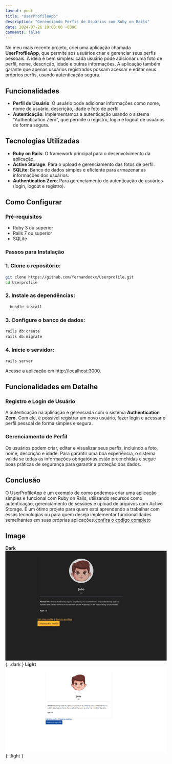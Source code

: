 ```yaml
---
layout: post
title: "UserProfileApp"
description: "Gerenciando Perfis de Usuários com Ruby on Rails"
date: 2024-07-26 10:00:00 -0300
comments: false
---
```


No meu mais recente projeto, criei uma aplicação chamada **UserProfileApp**, que permite aos usuários criar e gerenciar seus perfis pessoais. A ideia é bem simples: cada usuário pode adicionar uma foto de perfil, nome, descrição, idade e outras informações. A aplicação também garante que apenas usuários registrados possam acessar e editar seus próprios perfis, usando autenticação segura.

## Funcionalidades

- **Perfil de Usuário**: O usuário pode adicionar informações como nome, nome de usuário, descrição, idade e foto de perfil.
- **Autenticação**: Implementamos a autenticação usando o sistema "Authentication Zero", que permite o registro, login e logout de usuários de forma segura.

## Tecnologias Utilizadas

- **Ruby on Rails**: O framework principal para o desenvolvimento da aplicação.
- **Active Storage**: Para o upload e gerenciamento das fotos de perfil.
- **SQLite**: Banco de dados simples e eficiente para armazenar as informações dos usuários.
- **Authentication Zero**: Para gerenciamento de autenticação de usuários (login, logout e registro).

## Como Configurar

### Pré-requisitos

- Ruby 3 ou superior
- Rails 7 ou superior
- SQLite

### Passos para Instalação

### 1. Clone o repositório:
```bash
git clone https://github.com/fernandodxx/Userprofile.git
cd Userprofile
```
### 2. Instale as dependências:

```bash
  bundle install
```
### 3. Configure o banco de dados:
```bash
rails db:create
rails db:migrate
```
### 4. Inicie o servidor:

```bash
rails server
```
Acesse a aplicação em [http://localhost:3000](http://localhost:3000).

## Funcionalidades em Detalhe
### Registro e Login de Usuário
A autenticação na aplicação é gerenciada com o sistema **Authentication Zero.** Com ele, é possível registrar um novo usuário, fazer login e acessar o perfil pessoal de forma simples e segura.

### Gerenciamento de Perfil
Os usuários podem criar, editar e visualizar seus perfis, incluindo a foto, nome, descrição e idade. Para garantir uma boa experiência, o sistema valida se todas as informações obrigatórias estão preenchidas e segue boas práticas de segurança para garantir a proteção dos dados.

## Conclusão
O UserProfileApp é um exemplo de como podemos criar uma aplicação simples e funcional com Ruby on Rails, utilizando recursos como autenticação, gerenciamento de sessões e upload de arquivos com Active Storage. É um ótimo projeto para quem está aprendendo a trabalhar com essas tecnologias ou para quem deseja implementar funcionalidades semelhantes em suas próprias aplicações.[confira o codigo completo](https://github.com/fernandodxx/Userprofile)

## Image
**Dark**
![Dark mode only](/assets/img/posts/userprofile-dark.jpeg){: .dark }
**Light**
![Light mode only](/assets/img/posts/userprofile-lith.png){: .light }